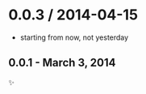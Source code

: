
0.0.3 / 2014-04-15
==================

 * starting from now, not yesterday

0.0.1 - March 3, 2014
-------------------------
:sparkles:
